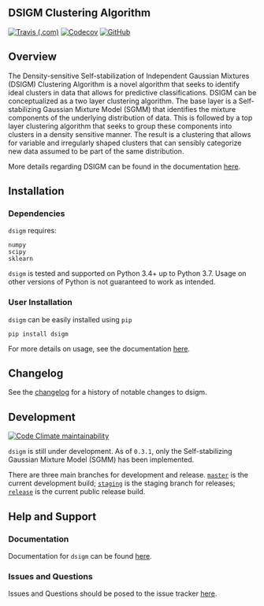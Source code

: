 ## DSIGM Clustering Algorithm

[![Travis (.com)](https://img.shields.io/travis/com/paradoxysm/dsigm?style=flat-square)](https://travis-ci.com/paradoxysm/dsigm)
[![Codecov](https://img.shields.io/codecov/c/gh/paradoxysm/dsigm?style=flat-square&token=5e48e76aa703404f901dea510983281a)](https://codecov.io/gh/paradoxysm/dsigm)
[![GitHub](https://img.shields.io/github/license/paradoxysm/dsigm?color=blue&style=flat-square)](https://github.com/paradoxysm/dsigm/blob/master/LICENSE)

## Overview

The Density-sensitive Self-stabilization of Independent Gaussian Mixtures (DSIGM) Clustering Algorithm is a novel algorithm that seeks to identify ideal clusters in data that allows for predictive classifications. DSIGM can be conceptualized as a two layer clustering algorithm. The base layer is a Self-stabilizing Gaussian Mixture Model (SGMM) that identifies the mixture components of the underlying distribution of data. This is followed by a top layer clustering algorithm that seeks to group these components into clusters in a density sensitive manner. The result is a clustering that allows for variable and irregularly shaped clusters that can sensibly categorize new data assumed to be part of the same distribution.

More details regarding DSIGM can be found in the documentation [here](https://github.com/paradoxysm/dsigm/tree/master/doc).

## Installation

### Dependencies

`dsigm` requires:
```
numpy
scipy
sklearn
```
`dsigm` is tested and supported on Python 3.4+ up to Python 3.7. Usage on other versions of Python is not guaranteed to work as intended.

### User Installation

`dsigm` can be easily installed using ```pip```

```
pip install dsigm
```

For more details on usage, see the documentation [here](https://github.com/paradoxysm/dsigm/tree/master/doc).

## Changelog

See the [changelog](https://github.com/paradoxysm/dsigm/blob/master/CHANGES.md) for a history of notable changes to dsigm.

## Development

[![Code Climate maintainability](https://img.shields.io/codeclimate/maintainability-percentage/paradoxysm/dsigm?style=flat-square)](https://codeclimate.com/github/paradoxysm/dsigm/maintainability)

`dsigm` is still under development. As of `0.3.1`, only the Self-stabilizing Gaussian Mixture Model (SGMM) has been implemented.

There are three main branches for development and release. [`master`](https://github.com/paradoxysm/dsigm) is the current development build; [`staging`](https://github.com/paradoxysm/dsigm/tree/staging) is the staging branch for releases; [`release`](https://github.com/paradoxysm/dsigm/tree/release) is the current public release build.

## Help and Support

### Documentation

Documentation for `dsigm` can be found [here](https://github.com/paradoxysm/dsigm/tree/master/doc).

### Issues and Questions

Issues and Questions should be posed to the issue tracker [here](https://github.com/paradoxysm/dsigm/issues).
